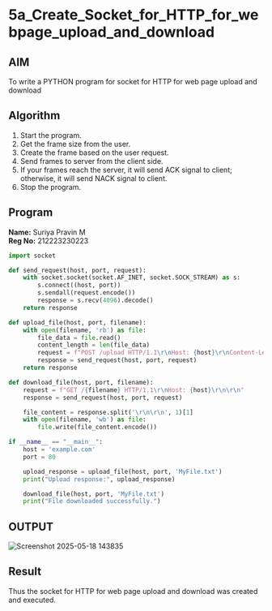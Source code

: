 # 5a_Create_Socket_for_HTTP_for_webpage_upload_and_download

## AIM  
To write a PYTHON program for socket for HTTP for web page upload and download

## Algorithm

1. Start the program.  
2. Get the frame size from the user.  
3. Create the frame based on the user request.  
4. Send frames to server from the client side.  
5. If your frames reach the server, it will send ACK signal to client; otherwise, it will send NACK signal to client.  
6. Stop the program.

## Program  
**Name:** Suriya Pravin M  
**Reg No:** 212223230223  

```python
import socket

def send_request(host, port, request):
    with socket.socket(socket.AF_INET, socket.SOCK_STREAM) as s:
        s.connect((host, port))
        s.sendall(request.encode())
        response = s.recv(4096).decode()
    return response

def upload_file(host, port, filename):
    with open(filename, 'rb') as file:
        file_data = file.read()
        content_length = len(file_data)
        request = f"POST /upload HTTP/1.1\r\nHost: {host}\r\nContent-Length: {content_length}\r\n\r\n{file_data.decode()}"
        response = send_request(host, port, request)
    return response

def download_file(host, port, filename):
    request = f"GET /{filename} HTTP/1.1\r\nHost: {host}\r\n\r\n"
    response = send_request(host, port, request)

    file_content = response.split('\r\n\r\n', 1)[1]
    with open(filename, 'wb') as file:
        file.write(file_content.encode())

if __name__ == "__main__":
    host = 'example.com'
    port = 80

    upload_response = upload_file(host, port, 'MyFile.txt')
    print("Upload response:", upload_response)

    download_file(host, port, 'MyFile.txt')
    print("File downloaded successfully.")
```

## OUTPUT  
![Screenshot 2025-05-18 143835](https://github.com/user-attachments/assets/623927c0-a0f1-4069-b701-1982613f6101)

## Result  
Thus the socket for HTTP for web page upload and download was created and executed.
